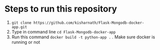 # Steps to run this repository
  1. `git clone https://github.com/kisharnath/Flask-Mongodb-docker-app.git`
  2. Type in command line `cd Flask-Mongodb-docker-app`
  3. Run this command `docker build -t python-app .` . Make sure docker is running or not 
